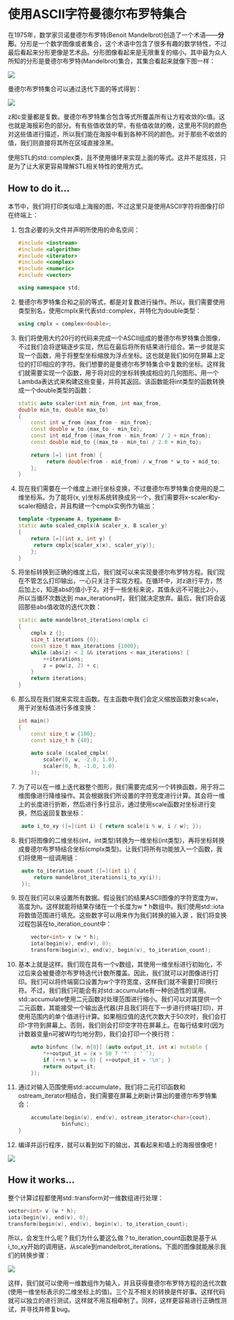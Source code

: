 # 使用ASCII字符曼德尔布罗特集合

在1975年，数学家贝诺曼德尔布罗特(Benoit Mandelbrot)创造了一个术语——**分形**。分形是一个数学图像或者集合，这个术语中包含了很多有趣的数学特性，不过最后看起来分形更像是艺术品。分形图像看起来是无限重复的缩小。其中最为众人所知的分形是曼德尔布罗特(Mandelbrot)集合，其集合看起来就像下图一样：

![](../../images/chapter6/6-5-1.png)

曼德尔布罗特集合可以通过迭代下面的等式得到：



![](../../images/chapter6/6-5-2.png)

z和c变量都是复数。曼德尔布罗特集合包含等式所覆盖所有让方程收敛的c值。这也就是海报彩色的部分。有有些值收敛的早，有些值收敛的晚，这里用不同的颜色对这些值进行描述，所以我们能在海报中看到各种不同的颜色。对于那些不收敛的值，我们则直接将其所在区域直接涂黑。

使用STL的std::complex类，且不使用循环来实现上面的等式。这并不是炫技，只是为了让大家更容易理解STL相关特性的使用方式。

## How to do it...

本节中，我们将打印类似墙上海报的图，不过这里只是使用ASCII字符将图像打印在终端上：

1. 包含必要的头文件并声明所使用的命名空间：

   ```c++
   #include <iostream>
   #include <algorithm>
   #include <iterator>
   #include <complex>
   #include <numeric>
   #include <vector>
   
   using namespace std;
   ```

2. 曼德尔布罗特集合和之前的等式，都是对复数进行操作。所以，我们需要使用类型别名，使用cmplx来代表std::complex，并特化为double类型：

    ```c++
   using cmplx = complex<double>;
    ```

3. 我们将使用大约20行的代码来完成一个ASCII组成的曼德尔布罗特集合图像，不过我们会将逻辑逐步实现，然后在最后将所有结果进行组合。第一步就是实现一个函数，用于将整型坐标缩放为浮点坐标。这也就是我们如何在屏幕上定位的打印相应的字符。我们想要的是曼德尔布罗特集合中复数的坐标。这样我们就需要实现一个函数，用于将对应的坐标转换成相应的几何图形。用一个Lambda表达式来构建这些变量，并将其返回。该函数能将int类型的函数转换成一个double类型的函数：

   ```c++
   static auto scaler(int min_from, int max_from,
   double min_to, double max_to)
   {
       const int w_from {max_from - min_from};
       const double w_to {max_to - min_to};
       const int mid_from {(max_from - min_from) / 2 + min_from};
       const double mid_to {(max_to - min_to) / 2.0 + min_to};
       
       return [=] (int from) {
      		return double(from - mid_from) / w_from * w_to + mid_to;
       };
   }
   ```

4. 现在我们需要在一个维度上进行坐标变换，不过曼德尔布罗特集合使用的是二维坐标系。为了能将(x, y)坐标系统转换成另一个，我们需要将x-scaler和y-scaler相结合，并且构建一个cmplx实例作为输出：

   ```c++
   template <typename A, typename B>
   static auto scaled_cmplx(A scaler_x, B scaler_y)
   {
       return [=](int x, int y) {
       	return cmplx{scaler_x(x), scaler_y(y)};
       };
   }
   ```

5. 将坐标转换到正确的维度上后，我们就可以来实现曼德尔布罗特方程。我们现在不管怎么打印输出，一心只关注于实现方程。在循环中，对z进行平方，然后加上c，知道abs的值小于2。对于一些坐标来说，其值永远不可能比2小，所以当循环次数达到 max_iterations时，我们就决定放弃。最后，我们将会返回那些abs值收敛的迭代次数：

   ```c++
   static auto mandelbrot_iterations(cmplx c)
   {
       cmplx z {};
       size_t iterations {0};
       const size_t max_iterations {1000};
       while (abs(z) < 2 && iterations < max_iterations) {
           ++iterations;
           z = pow(z, 2) + c;
       }
       return iterations;
   }
   ```

6. 那么现在我们就来实现主函数。在主函数中我们会定义缩放函数对象scale，用于对坐标值进行多维变换：

   ```c++
   int main()
   {
       const size_t w {100};
       const size_t h {40};
       
       auto scale (scaled_cmplx(
           scaler(0, w, -2.0, 1.0),
           scaler(0, h, -1.0, 1.0)
       ));
   ```

7. 为了可以在一维上迭代器整个图形，我们需要完成另一个转换函数，用于将二维图像进行降维操作。其会根据我们所设置的字符宽度进行计算。其会将一维上的长度进行折断，然后进行多行显示，通过使用scale函数对坐标进行变换，然后返回复数坐标：

   ```c++
   	auto i_to_xy ([=](int i) { return scale(i % w, i / w); });
   ```

8. 我们将图像的二维坐标(int，int类型)转换为一维坐标(int类型)，再将坐标转换成曼德尔布罗特结合坐标(cmplx类型)。让我们将所有功能放入一个函数，我们将使用一组调用链：

   ```c++
   	auto to_iteration_count ([=](int i) {
   		return mandelbrot_iterations(i_to_xy(i));
   	});
   ```

9. 现在我们可以来设置所有数据。假设我们的结果ASCII图像的字符宽度为w，高度为h。这样就能将结果存储在一个长度为w * h数组中。我们使用std::iota将数值范围进行填充。这些数字可以用来作为我们转换的输入源 ，我们将变换过程包装在to_iteration_count中：

   ```c++
       vector<int> v (w * h);
       iota(begin(v), end(v), 0);
       transform(begin(v), end(v), begin(v), to_iteration_count);
   ```

10. 基本上就是这样。我们现在具有一个v数组，其使用一维坐标进行初始化，不过后来会被曼德尔布罗特迭代计数所覆盖。因此，我们就可以对图像进行打印。我们可以将终端窗口设置为w个字符宽度，这样我们就不需要打印换行符。不过，我们我们可能会有对std::accumulate有一种创造性的误用。std::accumulate使用二元函数对处理范围进行缩小。我们可以对其提供一个二元函数，其能接受一个输出迭代器(并且我们将在下一步进行终端打印)，并使用范围内的单个值进行计算。如果相应值的迭代次数大于50次时，我们会打印`*`字符到屏幕上。否则，我们则会打印空字符在屏幕上。在每行结束时(因为计数器变量n可被W均匀地分割)，我们会打印一个换行符：

    ```c++
        auto binfunc ([w, n{0}] (auto output_it, int x) mutable {
        	*++output_it = (x > 50 ? '*' : ' ');
        	if (++n % w == 0) { ++output_it = '\n'; }
        	return output_it;
        });
    ```

11. 通过对输入范围使用std::accumulate，我们将二元打印函数和ostream_iterator相结合，我们需要在屏幕上刷新计算出的曼德尔布罗特集合：

    ```c++
    	accumulate(begin(v), end(v), ostream_iterator<char>{cout},
    			  binfunc);
    }
    ```

12. 编译并运行程序，就可以看到如下的输出，其看起来和墙上的海报很像吧！

![](../../images/chapter6/6-5-3.png)

## How it works...

整个计算过程都使用std::transform对一维数组进行处理：

```c++
vector<int> v (w * h);
iota(begin(v), end(v), 0);
transform(begin(v), end(v), begin(v), to_iteration_count);
```

所以，会发生什么呢？我们为什么要这么做？to_iteration_count函数是基于从i_to_xy开始的调用链，从scale到mandelbrot_iterations。下面的图像就能展示我们的转换步骤：

![](../../images/chapter6/6-5-4.png)

这样，我们就可以使用一维数组作为输入，并且获得曼德尔布罗特方程的迭代次数(使用一维坐标表示的二维坐标上的值)。三个互不相关的转换是件好事。这样代码就可以独立的进行测试，这样就不用互相牵制了。同样，这样更容易进行正确性测试，并寻找并修复bug。